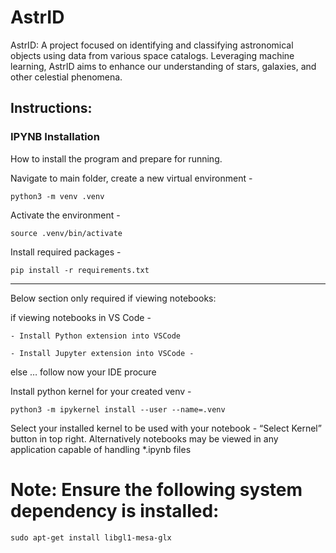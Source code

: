 # AstrID
AstrID: A project focused on identifying and classifying astronomical objects using data from various space catalogs. Leveraging machine learning, AstrID aims to enhance our understanding of stars, galaxies, and other celestial phenomena.

## Instructions:

### IPYNB Installation
How to install the program and prepare for running.

Navigate to main folder, create a new virtual environment -			
    
    python3 -m venv .venv

Activate the environment - 				
    
    source .venv/bin/activate

Install required packages - 				
    
    pip install -r requirements.txt

---
Below section only required if viewing notebooks:

if viewing notebooks in VS Code - 

    - Install Python extension into VSCode

    - Install Jupyter extension into VSCode -

else … follow now your IDE procure

Install python kernel for your created venv - 
    
    python3 -m ipykernel install --user --name=.venv

Select your installed kernel to be used with your notebook - “Select Kernel” button in top right.
Alternatively notebooks may be viewed in any application capable of handling *.ipynb files

# Note: Ensure the following system dependency is installed:
    
    sudo apt-get install libgl1-mesa-glx